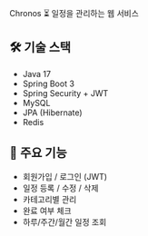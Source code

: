 Chronos ⏳
일정을 관리하는 웹 서비스

## 🛠️ 기술 스택

- Java 17
- Spring Boot 3
- Spring Security + JWT
- MySQL
- JPA (Hibernate)
- Redis

## 📌 주요 기능

- 회원가입 / 로그인 (JWT)
- 일정 등록 / 수정 / 삭제
- 카테고리별 관리
- 완료 여부 체크
- 하루/주간/월간 일정 조회
